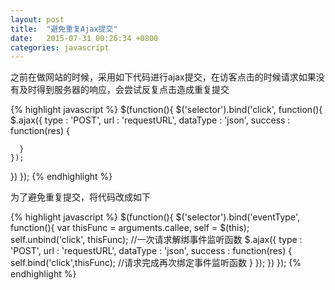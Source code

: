 ```yaml
---
layout: post
title:  "避免重复Ajax提交"
date:   2015-07-31 00:26:34 +0800
categories: javascript
---
```


之前在做网站的时候，采用如下代码进行ajax提交，在访客点击的时候请求如果没有及时得到服务器的响应，会尝试反复点击造成重复提交

{% highlight javascript %}
$(function(){
  $('selector').bind('click', function(){
    $.ajax({
      type : 'POST',
      url : 'requestURL',
      dataType : 'json',
      success : function(res) {
    
      }
    });
  })
});
{% endhighlight %}

为了避免重复提交，将代码改成如下  

{% highlight javascript %}
$(function(){
  $('selector').bind('eventType', function(){
    var thisFunc = arguments.callee, 
    self = $(this);
    self.unbind('click', thisFunc); //一次请求解绑事件监听函数
    $.ajax({
      type : 'POST',
      url : 'requestURL',
      dataType : 'json',
      success : function(res) {
            self.bind('click',thisFunc); //请求完成再次绑定事件监听函数
      }
    });
  })
});
{% endhighlight %}